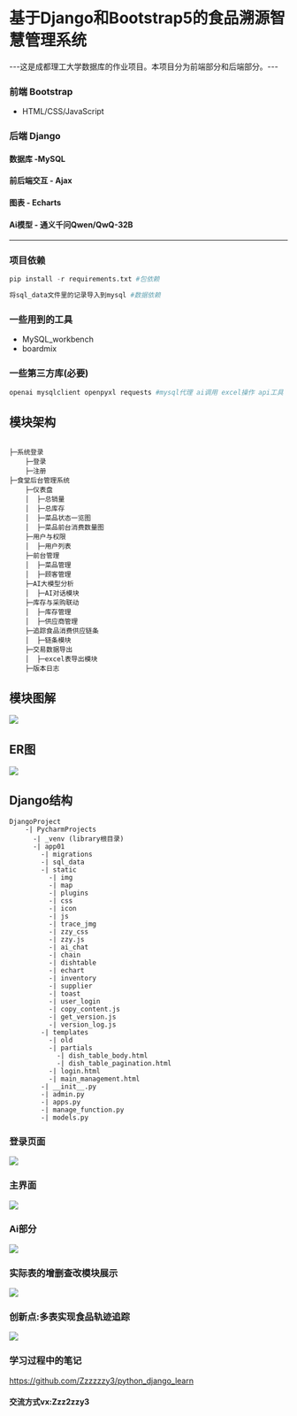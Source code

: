 # 基于Django和Bootstrap5的食品溯源智慧管理系统
---这是成都理工大学数据库的作业项目。本项目分为前端部分和后端部分。---
### 前端 Bootstrap
- HTML/CSS/JavaScript
### 后端 Django
#### 数据库  -MySQL
#### 前后端交互 - Ajax
#### 图表 - Echarts
#### Ai模型 - 通义千问Qwen/QwQ-32B
___


### 项目依赖
```python
pip install -r requirements.txt #包依赖
```
```python
将sql_data文件里的记录导入到mysql #数据依赖
```

### 一些用到的工具
- MySQL_workbench
- boardmix

### 一些第三方库(必要)
```python
openai mysqlclient openpyxl requests #mysql代理 ai调用 excel操作 api工具
```
## 模块架构
```

├─系统登录
    ├─登录
    ├─注册
├─食堂后台管理系统
    ├─仪表盘
    │  ├─总销量
    │  ├─总库存
    │  ├─菜品状态一览图
    │  ├─菜品前台消费数量图
    ├─用户与权限
    │  ├─用户列表        
    ├─前台管理
    │  ├─菜品管理
    │  ├─顾客管理
    ├─AI大模型分析
    │  ├─AI对话模块
    ├─库存与采购联动
    │  ├─库存管理
    │  ├─供应商管理
    ├─追踪食品消费供应链条
    │  ├─链条模块
    ├─交易数据导出
    │  ├─excel表导出模块
    ├─版本日志

```
## 模块图解
![](https://github.com/Zzzzzzy3/PycharmProjects/blob/main/DjangoProject/app01/static/img/map.png)
## ER图
![](https://github.com/Zzzzzzy3/PycharmProjects/blob/main/DjangoProject/app01/static/img/ER.png)
## Django结构
```
DjangoProject
    -| PycharmProjects
      -| _venv (library根目录)
      -| app01
        -| migrations
        -| sql_data
        -| static
          -| img
          -| map
          -| plugins
          -| css
          -| icon
          -| js
          -| trace_jmg
          -| zzy_css
          -| zzy.js
          -| ai_chat
          -| chain
          -| dishtable
          -| echart
          -| inventory
          -| supplier
          -| toast
          -| user_login
          -| copy_content.js
          -| get_version.js
          -| version_log.js
        -| templates
          -| old
          -| partials
            -| dish_table_body.html
            -| dish_table_pagination.html
          -| login.html
          -| main_management.html
        -| __init__.py
        -| admin.py
        -| apps.py
        -| manage_function.py
        -| models.py
```
### 登录页面
![](https://github.com/Zzzzzzy3/PycharmProjects/blob/main/DjangoProject/app01/static/img/login_show.png)
### 主界面
![](https://github.com/Zzzzzzy3/PycharmProjects/blob/main/DjangoProject/app01/static/img/show_main.png)
### Ai部分
![](https://github.com/Zzzzzzy3/PycharmProjects/blob/main/DjangoProject/app01/static/img/show_ai.png)
### 实际表的增删查改模块展示
![](https://github.com/Zzzzzzy3/PycharmProjects/blob/main/DjangoProject/app01/static/img/front_manage.png)
### 创新点:多表实现食品轨迹追踪
![](https://github.com/Zzzzzzy3/PycharmProjects/blob/main/DjangoProject/app01/static/img/trace_show.png)
### 学习过程中的笔记
<https://github.com/Zzzzzzy3/python_django_learn>
#### 交流方式vx:Zzz2zzy3
